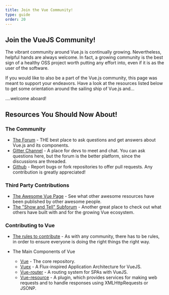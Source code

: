 ```yaml
---
title: Join the Vue Community!
type: guide
order: 20
---
```


## Join the VueJS Community!

The vibrant community around Vue.js is continually growing. Nevertheless, helpful hands are always welcome. In fact, a growing community is the best sign of a healthy OSS project worth putting any effort into, even if it is as the user of the software. 

If you would like to also be a part of the Vue.js community, this page was meant to support your endeavors. Have a look at the resources listed below to get some orientation around the sailing ship of Vue.js and...

....welcome aboard!

## Resources You Should Now About!

### The Community
- [The Forum](http://forum.vuejs.org/) - THE best place to ask questions and get answers about Vue.js and its components.
- [Gitter Channel](https://gitter.im/vuejs/vue) -  A place for devs to meet and chat. You can ask questions here, but the forum is the better platform, since the discussions are threaded.
- [Github](https://github.com/vuejs) - Report bugs or fork repositories to offer pull requests. Any contribution is greatly appreciated!  


### Third Party Contributions

- [The Awesome Vue Page](https://github.com/vuejs/awesome-vue) - See what other awesome resources have been published by other awesome people.
- [The "Show and Tell" Subforum](http://forum.vuejs.org/category/15/show-tell) - Another great place to check out what others have built with and for the growing Vue ecosystem.
 
### Contributing to Vue

- [The rules to contribute](https://github.com/vuejs/vue/blob/dev/CONTRIBUTING.md) - As with any community, there has to be rules, in order to ensure everyone is doing the right things the right way.

- The Main Components of Vue
  - [Vue](https://github.com/vuejs/vue) - The core repository.
  - [Vuex](https://github.com/vuejs/vuex) - A Flux-inspired Application Architecture for VueJS.
  - [Vue-router](https://github.com/vuejs/vue-router) - A routing system for SPAs with VueJS.
  - [Vue-resource](https://github.com/vuejs/vue-resource) - A plugin, which provides services for making web requests and to handle responses using XMLHttpRequests or JSONP. 






